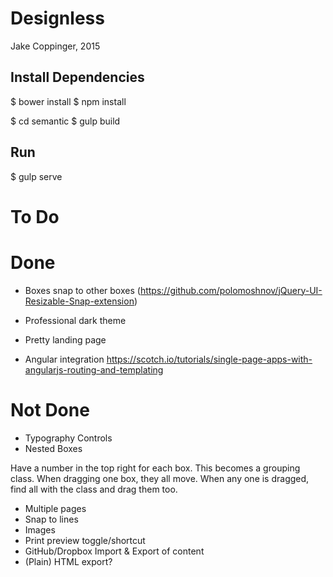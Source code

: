 # Designless
Jake Coppinger, 2015

## Install Dependencies

$ bower install
$ npm install

$ cd semantic
$ gulp build

## Run

$ gulp serve

# To Do

# Done
- Boxes snap to other boxes (https://github.com/polomoshnov/jQuery-UI-Resizable-Snap-extension)
- Professional dark theme
- Pretty landing page

- Angular integration
https://scotch.io/tutorials/single-page-apps-with-angularjs-routing-and-templating


# Not Done
- Typography Controls
- Nested Boxes

Have a number in the top right for each box.
This becomes a grouping class. When dragging one box, they all move.
When any one is dragged, find all with the class and drag them too.

- Multiple pages
- Snap to lines
- Images
- Print preview toggle/shortcut
- GitHub/Dropbox Import & Export of content
- (Plain) HTML export?